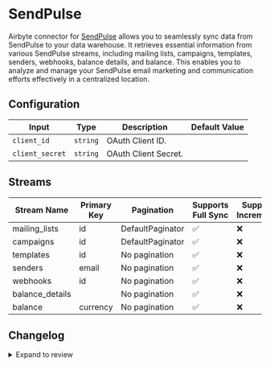 # SendPulse
Airbyte connector for [SendPulse](https://sendpulse.com/) allows you to seamlessly sync data from SendPulse to your data warehouse. It retrieves essential information from various SendPulse streams, including mailing lists, campaigns, templates, senders, webhooks, balance details, and balance. This enables you to analyze and manage your SendPulse email marketing and communication efforts effectively in a centralized location.

## Configuration

| Input | Type | Description | Default Value |
|-------|------|-------------|---------------|
| `client_id` | `string` | OAuth Client ID.  |  |
| `client_secret` | `string` | OAuth Client Secret.  |  |

## Streams
| Stream Name | Primary Key | Pagination | Supports Full Sync | Supports Incremental |
|-------------|-------------|------------|---------------------|----------------------|
| mailing_lists | id | DefaultPaginator | ✅ |  ❌  |
| campaigns | id | DefaultPaginator | ✅ |  ❌  |
| templates | id | No pagination | ✅ |  ❌  |
| senders | email | No pagination | ✅ |  ❌  |
| webhooks | id | No pagination | ✅ |  ❌  |
| balance_details |  | No pagination | ✅ |  ❌  |
| balance | currency | No pagination | ✅ |  ❌  |

## Changelog

<details>
  <summary>Expand to review</summary>

| Version          | Date              | Pull Request | Subject        |
|------------------|-------------------|--------------|----------------|
| 0.0.25 | 2025-06-28 | [62232](https://github.com/airbytehq/airbyte/pull/62232) | Update dependencies |
| 0.0.24 | 2025-06-21 | [61786](https://github.com/airbytehq/airbyte/pull/61786) | Update dependencies |
| 0.0.23 | 2025-06-14 | [60574](https://github.com/airbytehq/airbyte/pull/60574) | Update dependencies |
| 0.0.22 | 2025-05-10 | [60200](https://github.com/airbytehq/airbyte/pull/60200) | Update dependencies |
| 0.0.21 | 2025-05-04 | [59626](https://github.com/airbytehq/airbyte/pull/59626) | Update dependencies |
| 0.0.20 | 2025-04-27 | [59009](https://github.com/airbytehq/airbyte/pull/59009) | Update dependencies |
| 0.0.19 | 2025-04-19 | [58389](https://github.com/airbytehq/airbyte/pull/58389) | Update dependencies |
| 0.0.18 | 2025-04-12 | [57977](https://github.com/airbytehq/airbyte/pull/57977) | Update dependencies |
| 0.0.17 | 2025-04-05 | [57459](https://github.com/airbytehq/airbyte/pull/57459) | Update dependencies |
| 0.0.16 | 2025-03-29 | [56866](https://github.com/airbytehq/airbyte/pull/56866) | Update dependencies |
| 0.0.15 | 2025-03-22 | [56305](https://github.com/airbytehq/airbyte/pull/56305) | Update dependencies |
| 0.0.14 | 2025-03-08 | [55539](https://github.com/airbytehq/airbyte/pull/55539) | Update dependencies |
| 0.0.13 | 2025-03-01 | [54574](https://github.com/airbytehq/airbyte/pull/54574) | Update dependencies |
| 0.0.12 | 2025-02-15 | [53951](https://github.com/airbytehq/airbyte/pull/53951) | Update dependencies |
| 0.0.11 | 2025-02-08 | [53505](https://github.com/airbytehq/airbyte/pull/53505) | Update dependencies |
| 0.0.10 | 2025-02-01 | [52959](https://github.com/airbytehq/airbyte/pull/52959) | Update dependencies |
| 0.0.9 | 2025-01-25 | [52528](https://github.com/airbytehq/airbyte/pull/52528) | Update dependencies |
| 0.0.8 | 2025-01-18 | [51905](https://github.com/airbytehq/airbyte/pull/51905) | Update dependencies |
| 0.0.7 | 2025-01-11 | [51310](https://github.com/airbytehq/airbyte/pull/51310) | Update dependencies |
| 0.0.6 | 2024-12-28 | [50700](https://github.com/airbytehq/airbyte/pull/50700) | Update dependencies |
| 0.0.5 | 2024-12-21 | [50259](https://github.com/airbytehq/airbyte/pull/50259) | Update dependencies |
| 0.0.4 | 2024-12-14 | [49677](https://github.com/airbytehq/airbyte/pull/49677) | Update dependencies |
| 0.0.3 | 2024-12-12 | [49323](https://github.com/airbytehq/airbyte/pull/49323) | Update dependencies |
| 0.0.2 | 2024-12-11 | [49061](https://github.com/airbytehq/airbyte/pull/49061) | Starting with this version, the Docker image is now rootless. Please note that this and future versions will not be compatible with Airbyte versions earlier than 0.64 |
| 0.0.1 | 2024-11-08 | | Initial release by [@parthiv11](https://github.com/parthiv11) via Connector Builder |

</details>
